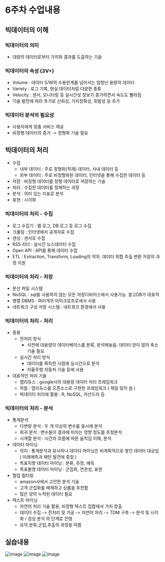 # 6주차 수업내용

## 빅데이터의 이해
### 빅데이터의 의미
- 대량의 데이터로부터 가치와 결과를 도출하는 기술

### 빅데이터의 속성 (3V+)
- Volume : 데이터 S/W의 수용한계를 넘어서는 엄청난 용량의 데이터
- Variety : 로그 기록, 현실 데이터처럼 다양한 종류
- Velocity : 센서, 모니터링 등 실시간성 정보가 증가하면서 속도도 빨라짐
- 기술 발전에 따라 추가로 신뢰성, 가치정확성, 휘발성 등 추가

### 빅데이터 분석의 필요성
- 사용자에게 맞춤 서비스 제공
- 비정형 데이터의 증가 -> 정형화 기술 필요

## 빅데이터의 처리
- 수집
  - 내부 데이터 : 주로 정형화(적재) 데이터, 사내 데이터 등
  - 외부 데이터 : 주로 비정형화된 데이터, 인터넷을 통해 수집한 데이터 등
- 저장 : 비정형 데이터를 정형 데이터로 저장하는 기술
- 처리 : 수집한 데이터를 정제하는 과정
- 분석 : 의미 있는 지표로 분석
- 표현 : 시각화

### 빅데이터의 처리 - 수집
- 로그 수집기 : 웹 로그, DB 로그 등 로그 수집
- 크롤링 : 인터넷에서 공개자료 수집
- 센싱 : 센서로 수집
- RSS 리더 : 실시간 뉴스데이터 수집
- Open API : API를 통해 데이터 수집
- ETL : Extraction, Transform, Loading의 약자. 데이터 취합 추출 변환 저장의 과정 지원

### 빅데이터의 처리 - 저장
- 분산 파일 시스템
- NoSQL : sql을 사용하지 않는 모든 저장디바이스에서 사용가능. 몽고DB가 대표적
- 병렬 DBMS : 여러개의 마이크로프로세서 사용
- 네트워크 구성 저장 시스템 : 네트워크 환경에서 사용

### 빅데이터의 처리 - 처리
- 종류
  - 전처리 방식
    - 사전에 대용량의 데이터베이스를 분류, 분석해놓음. 데이터 양이 많아 축소 기술 필요
  - 실시간 처리 방식
    - 데이터를 획득한 시점에 실시간으로 분석
    - 자율주행 자동차 기술 등에 사용
- 대표적인 처리 기술
  - 맵리듀스 : google사의 대용량 데이터 처리 프레임워크
  - 하둡 : 맵리듀스를 오픈소스로 구현한 프레임워크 ( 제일 많이 씀 )
  - 빅데이터 처리에 활용 : R, NoSQL, 카산드라 등

### 빅데이터의 처리 - 분석
- 통계분석
  - 다변량 분석 : 두 개 이상의 변수를 동시에 분석
  - 회귀 분석 : 변수들이 결과에 미치는 영향 정도를 추정분석
  - 시계열 분석 : 시간의 흐름에 따른 움직임 이해, 분석
- 데이터 마이닝
  - 의미 : 통계분석과 유사하나 데이터 마이닝은 비계획적으로 쌓인 데이터 대상임 ( 미래예측과 패턴 발견에 중점 )
  - 목표지향 데이터 마이닝 : 분류, 추정, 예측
  - 목표불명 데이터 마이닝 : 군집화, 연관성, 표현
- 협업 필터링
  - amazon사에서 고안한 분석 기술
  - 고객 군집화를 배제하고 상품을 추천함
  - 많은 양의 누적된 데이터 필요
- 텍스트 마이닝
  - 자연어 처리 기술 활용, 비정형 텍스트 집합에서 가치 창출
  - 데이터 수집 -> 전처리 및 가공 -> 자연어 처리 -> TDM 구축 -> 분석 및 시각화 / 감성 분석 의 단계로 진행
  - 요약,분류,군집,추출의 과정을 따름


## 실습내용
![image](https://github.com/user-attachments/assets/d4f80893-639e-4500-94dd-3c7aac70eb9b)
![image](https://github.com/user-attachments/assets/2aea8808-7e11-4261-ba60-fed7eb3ca442)
![image](https://github.com/user-attachments/assets/7b393307-8ef1-4d79-9118-552c4af73126)
